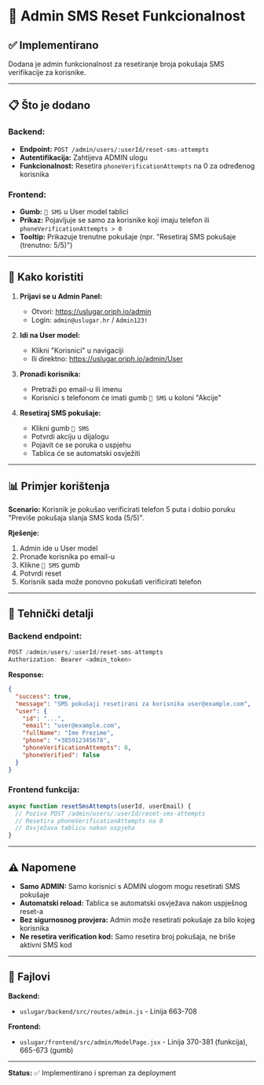 # 🔄 Admin SMS Reset Funkcionalnost

## ✅ Implementirano

Dodana je admin funkcionalnost za resetiranje broja pokušaja SMS verifikacije za korisnike.

---

## 📋 Što je dodano

### Backend:
- **Endpoint:** `POST /admin/users/:userId/reset-sms-attempts`
- **Autentifikacija:** Zahtijeva ADMIN ulogu
- **Funkcionalnost:** Resetira `phoneVerificationAttempts` na 0 za određenog korisnika

### Frontend:
- **Gumb:** `🔄 SMS` u User model tablici
- **Prikaz:** Pojavljuje se samo za korisnike koji imaju telefon ili `phoneVerificationAttempts > 0`
- **Tooltip:** Prikazuje trenutne pokušaje (npr. "Resetiraj SMS pokušaje (trenutno: 5/5)")

---

## 🚀 Kako koristiti

1. **Prijavi se u Admin Panel:**
   - Otvori: https://uslugar.oriph.io/admin
   - Login: `admin@uslugar.hr` / `Admin123!`

2. **Idi na User model:**
   - Klikni "Korisnici" u navigaciji
   - Ili direktno: https://uslugar.oriph.io/admin/User

3. **Pronađi korisnika:**
   - Pretraži po email-u ili imenu
   - Korisnici s telefonom će imati gumb `🔄 SMS` u koloni "Akcije"

4. **Resetiraj SMS pokušaje:**
   - Klikni gumb `🔄 SMS`
   - Potvrdi akciju u dijalogu
   - Pojavit će se poruka o uspjehu
   - Tablica će se automatski osvježiti

---

## 📊 Primjer korištenja

**Scenario:** Korisnik je pokušao verificirati telefon 5 puta i dobio poruku "Previše pokušaja slanja SMS koda (5/5)".

**Rješenje:**
1. Admin ide u User model
2. Pronađe korisnika po email-u
3. Klikne `🔄 SMS` gumb
4. Potvrdi reset
5. Korisnik sada može ponovno pokušati verificirati telefon

---

## 🔧 Tehnički detalji

### Backend endpoint:
```javascript
POST /admin/users/:userId/reset-sms-attempts
Authorization: Bearer <admin_token>
```

**Response:**
```json
{
  "success": true,
  "message": "SMS pokušaji resetirani za korisnika user@example.com",
  "user": {
    "id": "...",
    "email": "user@example.com",
    "fullName": "Ime Prezime",
    "phone": "+385912345678",
    "phoneVerificationAttempts": 0,
    "phoneVerified": false
  }
}
```

### Frontend funkcija:
```javascript
async function resetSmsAttempts(userId, userEmail) {
  // Poziva POST /admin/users/:userId/reset-sms-attempts
  // Resetira phoneVerificationAttempts na 0
  // Osvježava tablicu nakon uspjeha
}
```

---

## ⚠️ Napomene

- **Samo ADMIN:** Samo korisnici s ADMIN ulogom mogu resetirati SMS pokušaje
- **Automatski reload:** Tablica se automatski osvježava nakon uspješnog reset-a
- **Bez sigurnosnog provjera:** Admin može resetirati pokušaje za bilo kojeg korisnika
- **Ne resetira verification kod:** Samo resetira broj pokušaja, ne briše aktivni SMS kod

---

## 📝 Fajlovi

**Backend:**
- `uslugar/backend/src/routes/admin.js` - Linija 663-708

**Frontend:**
- `uslugar/frontend/src/admin/ModelPage.jsx` - Linija 370-381 (funkcija), 665-673 (gumb)

---

**Status:** ✅ Implementirano i spreman za deployment

